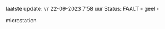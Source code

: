 laatste update: 
vr 22-09-2023  7:58   uur 
Status: FAALT - geel - 
<div class="service Y">microstation</div>